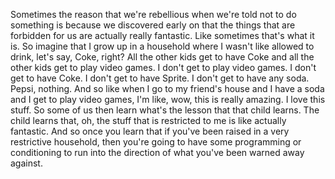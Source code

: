  Sometimes the reason that we're rebellious when we're told not to do something is because we discovered early on that the things that are forbidden for us are actually really fantastic. Like sometimes that's what it is. So imagine that I grow up in a household where I wasn't like allowed to drink, let's say, Coke, right? All the other kids get to have Coke and all the other kids get to play video games. I don't get to play video games. I don't get to have Coke. I don't get to have Sprite. I don't get to have any soda. Pepsi, nothing. And so like when I go to my friend's house and I have a soda and I get to play video games, I'm like, wow, this is really amazing. I love this stuff. So some of us then learn what's the lesson that that child learns. The child learns that, oh, the stuff that is restricted to me is like actually fantastic. And so once you learn that if you've been raised in a very restrictive household, then you're going to have some programming or conditioning to run into the direction of what you've been warned away against.